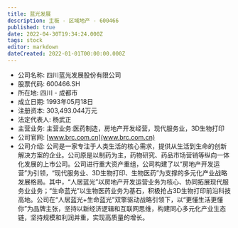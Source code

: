 ```yaml
---
title: 蓝光发展
description: 主板 - 区域地产 - 600466
published: true
date: 2022-04-30T19:34:24.000Z
tags: stock
editor: markdown
dateCreated: 2022-01-01T00:00:00.000Z
---
```


- 公司名称: 四川蓝光发展股份有限公司
- 股票代码: 600466.SH
- 所在地: 四川 - 成都市
- 成立日期: 1993年05月18日
- 注册资本: 303,493.044万元
- 法定代表人: 杨武正
- 主营业务: 主营业务:医药制造，房地产开发经营，现代服务业，3D生物打印
- 公司官网: [www.brc.com.cn](www.brc.com.cn)
- 公司介绍: 公司是一家专注于人类生活的核心需求，提供从生活到生命的创新解决方案的企业。公司原是以制药为主，药物研究、药品市场营销等纵向一体化发展的上市公司。公司进行重大资产重组，公司构建了以“房地产开发运营”为引领，“现代服务业、3D生物打印、生物医药”为支撑的多元化产业战略发展格局。其中，“人居蓝光”以房地产开发运营业务为核心、协同拓展现代服务业业务；“生命蓝光”以生物医药业务为基石，积极抢占3D生物打印前沿科技高地。公司在“人居蓝光+生命蓝光”双擎驱动战略引领下，以“更懂生活更懂你”为品牌主张，坚持以新经济逻辑和互联网思维，构建同心多元化产业生态链，坚持规模和利润并重，实现高质量的增长。


